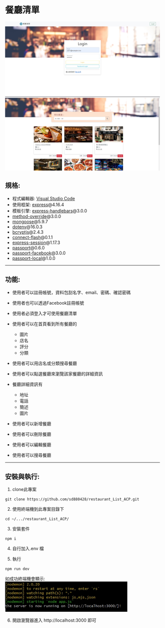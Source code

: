 # 餐廳清單
![login](./public/img/loginPage.jpg)
![index](./public/img/indexPreview.jpg)
## 規格:
+ 程式編輯器: [Visual Studio Code](https://visualstudio.microsoft.com/zh-hant/ "Visual Studio Code") 
+ 使用框架: [express](https://www.npmjs.com/package/express)@4.16.4
+ 模板引擎: [express-handlebars](https://www.npmjs.com/package/express-handlebars)@3.0.0
+ [method-override](https://www.npmjs.com/package/method-override)@3.0.0
+ [mongoose](https://www.npmjs.com/package/mongoose)@5.9.7
+ [dotenv](https://www.npmjs.com/package/dotenv)@16.0.3
+ [bcryptjs](https://www.npmjs.com/package/bcryptjs)@2.4.3
+ [connect-flash](https://www.npmjs.com/package/connect-flash)@0.1.1
+ [express-session](https://www.npmjs.com/package/express-session)@1.17.3
+ [passport](https://www.npmjs.com/package/passport)@0.6.0
+ [passport-facebook](https://www.npmjs.com/package/passport-facebook)@3.0.0
+ [passport-local](https://www.npmjs.com/package/passport-local)@1.0.0
---
## 功能:
+ 使用者可以註冊帳號，資料包刮名字、email、密碼、確認密碼
+ 使用者也可以透過Facebook註冊帳號
+ 使用者必須登入才可使用餐廳清單
+ 使用者可以在首頁看到所有餐廳的
  - 圖片
  - 店名
  - 評分
  - 分類

+ 使用者可以用店名或分類搜尋餐廳
+ 使用者可以點選餐廳來瀏覽該家餐廳的詳細資訊
+ 餐廳詳細資訊有
  - 地址
  - 電話
  - 簡述
  - 圖片  
+ 使用者可以新增餐廳
+ 使用者可以刪除餐廳
+ 使用者可以編輯餐廳
+ 使用者可以搜尋餐廳
---
## 安裝與執行:
1. clone此專案
```
git clone https://github.com/sd880428/restaurant_List_ACP.git
```

2. 使用終端機到此專案目錄下
```
cd ~/.../restaurant_List_ACP/
```
3. 安裝套件
```
npm i
```
4. 自行加入.env 檔

5. 執行
```
npm run dev
```
如成功終端機會顯示:
![serverStarted](./public/img/startSuccess.jpg)

6. 開啟瀏覽器進入 http://localhost:3000 即可

